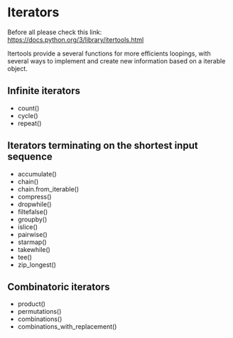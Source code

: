 # Iterators

Before all please check this link: https://docs.python.org/3/library/itertools.html

Itertools provide a several functions for more efficients loopings, with several ways to implement and create new information based on a iterable object.

## Infinite iterators
- count()
- cycle()
- repeat()

## Iterators terminating on the shortest input sequence
- accumulate()
- chain()
- chain.from_iterable()
- compress()
- dropwhile()
- filtefalse()
- groupby()
- islice()
- pairwise()
- starmap()
- takewhile()
- tee()
- zip_longest()

## Combinatoric iterators
- product()
- permutations()
- combinations()
- combinations_with_replacement()
